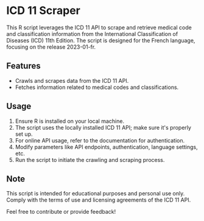 # ICD 11 Scraper

This R script leverages the ICD 11 API to scrape and retrieve medical code and classification information from the International Classification of Diseases (ICD) 11th Edition. The script is designed for the French language, focusing on the release 2023-01-fr.

## Features
- Crawls and scrapes data from the ICD 11 API.
- Fetches information related to medical codes and classifications.

## Usage
1. Ensure R is installed on your local machine.
2. The script uses the locally installed ICD 11 API; make sure it's properly set up.
3. For online API usage, refer to the documentation for authentication.
4. Modify parameters like API endpoints, authentication, language settings, etc.
5. Run the script to initiate the crawling and scraping process.

## Note
This script is intended for educational purposes and personal use only. Comply with the terms of use and licensing agreements of the ICD 11 API.

Feel free to contribute or provide feedback!

